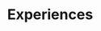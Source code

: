---
title: Experiences
draft: false
experiences:
  - title: Junior Specialist
    organization:
      name: University of California, Davis
      url: https://example.org
    dates: '2019 - Present'
    writeup: >
      Junior Specialist at the Leal Laboratory of The University of California Davis, researching insect olfaction.

      - Develop and test novel molecular constructs and perform genetic cloning to evaluate the molecular and biochemical basis of insect olfaction.

      - Analyze insect phenotypes and reactions when exposed to repellents such as DEET and γ-Octolactone to develop sustainable pesticides.

      - Clone odorant, ionotropic, and gustatory receptors. 

      - Manage and maintain large colonies of mosquitos. 

      - Perform gene silencing and genetic knockout experiments.
      
      - Synthesize data into organized technical reports for posters and later publications. 
  - title: Undergraduate Researcher
    organization:
      name: Northwestern University
      url: https://example.org
    dates: '2017 - 2019'
    writeup: >
      Research Assistant at the Hartmann Laboratory of Northwestern University, researching antibiotic resistance.

      - Evaluate the various factors involved in multi-drug resistant strains of Pseudomonas such as P. aeruginosa, P. stutzeri, P. fluorescence, and P. fulva via transposon mutagenesis and gene deletion to characterize the mexAB-oprM operon and its homologs.

      - Identify homologous genes across strains of Pseudomonas conferring antibiotic resistance. 

      - Conduct gDNA extractions for whole genome sequencing.

      - Add information to and edit Wikipedia pages.  

      - Synthesize data into organized technical reports for posters and later publications. 

weight: 3
widget:
  handler: experiences

  # Options: sm, md, lg and xl. Default is md.
  width: lg

  sidebar:
    # Options: left and right. Leave blank to hide.
    position: left
    # Options: sm, md, lg and xl. Default is md.
    scale:
  
  background:
    # Options: primary, secondary, tertiary or any valid color value. Default is primary.
    color:
    image:
    # Options: auto, cover and contain. Default is auto.
    size:
    # Options: center, top, right, bottom, left.
    position:
    # Options: fixed, local, scroll.
    attachment: 
---